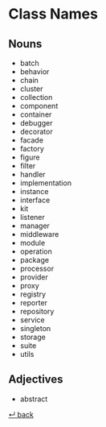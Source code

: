 # Class Names

## Nouns

  - batch
  - behavior
  - chain
  - cluster
  - collection
  - component
  - container
  - debugger
  - decorator
  - facade
  - factory
  - figure
  - filter
  - handler
  - implementation
  - instance
  - interface
  - kit
  - listener
  - manager
  - middleware
  - module
  - operation
  - package
  - processor
  - provider
  - proxy
  - registry
  - reporter
  - repository
  - service
  - singleton
  - storage
  - suite
  - utils
  
## Adjectives

  - abstract

[↵ back](../README.md)
